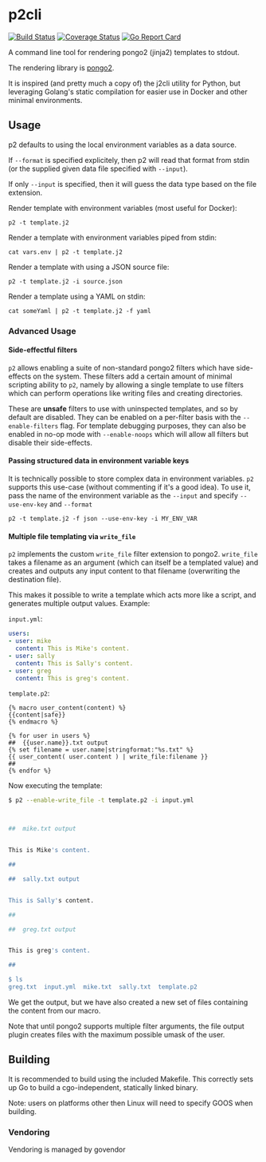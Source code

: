 # p2cli
[![Build Status](https://travis-ci.org/wrouesnel/p2cli.svg?branch=master)](https://travis-ci.org/wrouesnel/p2cli)
[![Coverage Status](https://coveralls.io/repos/github/wrouesnel/p2cli/badge.svg?branch=master)](https://coveralls.io/github/wrouesnel/p2cli?branch=master)
[![Go Report Card](https://goreportcard.com/badge/github.com/wrouesnel/p2cli)](https://goreportcard.com/report/github.com/wrouesnel/p2cli)

A command line tool for rendering pongo2 (jinja2) templates to stdout.

The rendering library is [pongo2](https://github.com/flosch/pongo2).

It is inspired (and pretty much a copy of) the j2cli utility for Python, but
leveraging Golang's static compilation for easier use in Docker and other
minimal environments.

## Usage
p2 defaults to using the local environment variables as a data source.

If `--format` is specified explicitely, then p2 will read that format from
stdin (or the supplied given data file specified with `--input`).

If only `--input` is specified, then it will guess the data type based on the
file extension.

Render template with environment variables (most useful for Docker):
```
p2 -t template.j2
```

Render a template with environment variables piped from stdin:
```
cat vars.env | p2 -t template.j2
```

Render a template with using a JSON source file:
```
p2 -t template.j2 -i source.json
```

Render a template using a YAML on stdin:
```
cat someYaml | p2 -t template.j2 -f yaml
```

### Advanced Usage

#### Side-effectful filters
`p2` allows enabling a suite of non-standard pongo2 filters which have
side-effects on the system. These filters add a certain amount of
minimal scripting ability to `p2`, namely by allowing a single template
to use filters which can perform operations like writing files and
creating directories.

These are __unsafe__ filters to use with uninspected templates, and so
by default are disabled. They can be enabled on a per-filter basis with
the `--enable-filters` flag. For template debugging purposes, they can
also be enabled in no-op mode with `--enable-noops` which will allow
all filters but disable their side-effects.

#### Passing structured data in environment variable keys
It is technically possible to store complex data in environment variables. `p2`
supports this use-case (without commenting if it's a good idea). To use it,
pass the name of the environment variable as the `--input` and specify
`--use-env-key` and `--format`
```
p2 -t template.j2 -f json --use-env-key -i MY_ENV_VAR
```

#### Multiple file templating via `write_file`
`p2` implements the custom `write_file` filter extension to pongo2.
`write_file` takes a filename as an argument (which can itself be a
templated value) and creates and outputs any input content to that
filename (overwriting the destination file).

This makes it possible to write a template which acts more like a
script, and generates multiple output values. Example:

`input.yml`:
```yaml
users:
- user: mike
  content: This is Mike's content.
- user: sally
  content: This is Sally's content.
- user: greg
  content: This is greg's content.
```

`template.p2`:
```Django
{% macro user_content(content) %}
{{content|safe}}
{% endmacro %}

{% for user in users %}
##  {{user.name}}.txt output
{% set filename = user.name|stringformat:"%s.txt" %}
{{ user_content( user.content ) | write_file:filename }}
##
{% endfor %}
```

Now executing the template:
```sh
$ p2 --enable-write_file -t template.p2 -i input.yml



##  mike.txt output


This is Mike's content.

##

##  sally.txt output


This is Sally's content.

##

##  greg.txt output


This is greg's content.

##

$ ls
greg.txt  input.yml  mike.txt  sally.txt  template.p2
```

We get the output, but we have also created a new set of files
containing the content from our macro.

Note that until pongo2 supports multiple filter arguments, the file
output plugin creates files with the maximum possible umask of the user.

## Building

It is recommended to build using the included Makefile. This correctly sets up
Go to build a cgo-independent, statically linked binary.

Note: users on platforms other then Linux will need to specify GOOS when
building.

### Vendoring
Vendoring is managed by govendor
